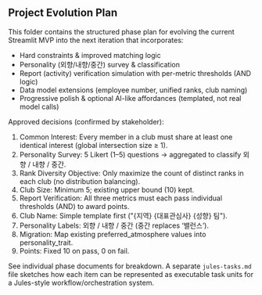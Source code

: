## Project Evolution Plan

This folder contains the structured phase plan for evolving the current Streamlit MVP into the next iteration that incorporates:

- Hard constraints & improved matching logic
- Personality (외향/내향/중간) survey & classification
- Report (activity) verification simulation with per-metric thresholds (AND logic)
- Data model extensions (employee number, unified ranks, club naming)
- Progressive polish & optional AI-like affordances (templated, not real model calls)

Approved decisions (confirmed by stakeholder):

1. Common Interest: Every member in a club must share at least one identical interest (global intersection size ≥ 1).
2. Personality Survey: 5 Likert (1–5) questions → aggregated to classify 외향 / 내향 / 중간.
3. Rank Diversity Objective: Only maximize the count of distinct ranks in each club (no distribution balancing).
4. Club Size: Minimum 5; existing upper bound (10) kept.
5. Report Verification: All three metrics must each pass individual thresholds (AND) to award points.
6. Club Name: Simple template first ("{지역} {대표관심사} {성향} 팀").
7. Personality Labels: 외향 / 내향 / 중간 (중간 replaces ‘밸런스’).
8. Migration: Map existing preferred_atmosphere values into personality_trait.
9. Points: Fixed 10 on pass, 0 on fail.

See individual phase documents for breakdown. A separate `jules-tasks.md` file sketches how each item can be represented as executable task units for a Jules-style workflow/orchestration system.
